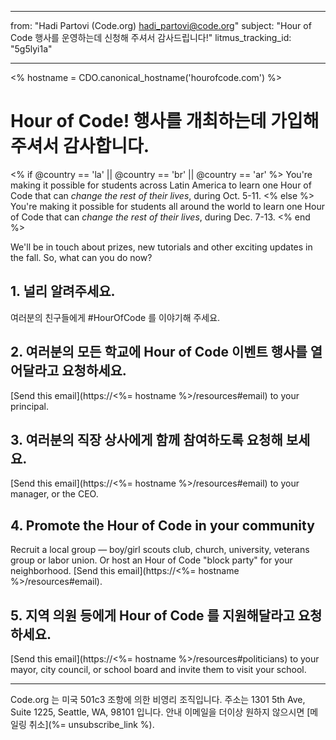* * *

from: "Hadi Partovi (Code.org) [&#104;&#x61;&#x64;&#105;&#x5f;&#112;&#x61;&#x72;&#116;&#x6f;&#118;&#x69;&#x40;&#99;&#x6f;&#100;&#x65;&#x2e;&#111;&#x72;&#103;](&#109;&#x61;&#105;&#x6c;&#x74;&#111;&#x3a;&#104;&#x61;&#x64;&#105;&#x5f;&#112;&#x61;&#x72;&#116;&#x6f;&#118;&#x69;&#x40;&#99;&#x6f;&#100;&#x65;&#x2e;&#111;&#x72;&#103;)" subject: "Hour of Code 행사를 운영하는데 신청해 주셔서 감사드립니다!" litmus_tracking_id: "5g5lyi1a"

* * *

<% hostname = CDO.canonical_hostname('hourofcode.com') %>

# Hour of Code! 행사를 개최하는데 가입해 주셔서 감사합니다.

<% if @country == 'la' || @country == 'br' || @country == 'ar' %> You're making it possible for students across Latin America to learn one Hour of Code that can *change the rest of their lives*, during Oct. 5-11. <% else %> You're making it possible for students all around the world to learn one Hour of Code that can *change the rest of their lives*, during Dec. 7-13. <% end %>

We'll be in touch about prizes, new tutorials and other exciting updates in the fall. So, what can you do now?

## 1. 널리 알려주세요.

여러분의 친구들에게 #HourOfCode 를 이야기해 주세요.

## 2. 여러분의 모든 학교에 Hour of Code 이벤트 행사를 열어달라고 요청하세요.

[Send this email](https://<%= hostname %>/resources#email) to your principal.

## 3. 여러분의 직장 상사에게 함께 참여하도록 요청해 보세요.

[Send this email](https://<%= hostname %>/resources#email) to your manager, or the CEO.

## 4. Promote the Hour of Code in your community

Recruit a local group — boy/girl scouts club, church, university, veterans group or labor union. Or host an Hour of Code "block party" for your neighborhood. [Send this email](https://<%= hostname %>/resources#email).

## 5. 지역 의원 등에게 Hour of Code 를 지원해달라고 요청하세요.

[Send this email](https://<%= hostname %>/resources#politicians) to your mayor, city council, or school board and invite them to visit your school.

* * *

Code.org 는 미국 501c3 조항에 의한 비영리 조직입니다. 주소는 1301 5th Ave, Suite 1225, Seattle, WA, 98101 입니다. 안내 이메일을 더이상 원하지 않으시면 [메일링 취소](%= unsubscribe_link %).